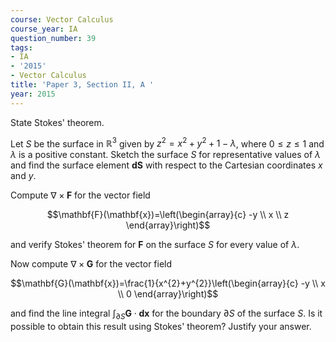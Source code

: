 ```yaml
---
course: Vector Calculus
course_year: IA
question_number: 39
tags:
- IA
- '2015'
- Vector Calculus
title: 'Paper 3, Section II, A '
year: 2015
---
```




State Stokes' theorem.

Let $S$ be the surface in $\mathbb{R}^{3}$ given by $z^{2}=x^{2}+y^{2}+1-\lambda$, where $0 \leqslant z \leqslant 1$ and $\lambda$ is a positive constant. Sketch the surface $S$ for representative values of $\lambda$ and find the surface element $\mathbf{d} \mathbf{S}$ with respect to the Cartesian coordinates $x$ and $y$.

Compute $\nabla \times \mathbf{F}$ for the vector field

$$\mathbf{F}(\mathbf{x})=\left(\begin{array}{c}
-y \\
x \\
z
\end{array}\right)$$

and verify Stokes' theorem for $\mathbf{F}$ on the surface $S$ for every value of $\lambda$.

Now compute $\nabla \times \mathbf{G}$ for the vector field

$$\mathbf{G}(\mathbf{x})=\frac{1}{x^{2}+y^{2}}\left(\begin{array}{c}
-y \\
x \\
0
\end{array}\right)$$

and find the line integral $\int_{\partial S} \mathbf{G} \cdot \mathbf{d x}$ for the boundary $\partial S$ of the surface $S$. Is it possible to obtain this result using Stokes' theorem? Justify your answer.
